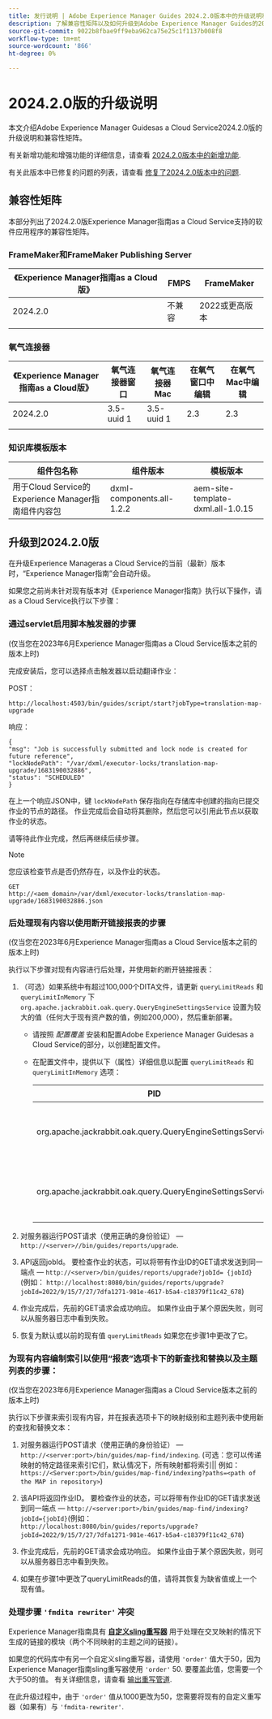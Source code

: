 ```yaml
---
title: 发行说明 | Adobe Experience Manager Guides 2024.2.0版本中的升级说明和修复的问题
description: 了解兼容性矩阵以及如何升级到Adobe Experience Manager Guides的2024.2.0版本as a Cloud Service。
source-git-commit: 9022b8fbae9ff9eba962ca75e25c1f1137b008f8
workflow-type: tm+mt
source-wordcount: '866'
ht-degree: 0%

---
```


# 2024.2.0版的升级说明

本文介绍Adobe Experience Manager Guidesas a Cloud Service2024.2.0版的升级说明和兼容性矩阵。

有关新增功能和增强功能的详细信息，请查看 [2024.2.0版本中的新增功能](whats-new-2024-2-0.md).

有关此版本中已修复的问题的列表，请查看 [修复了2024.2.0版本中的问题](fixed-issues-2024-2-0.md).


## 兼容性矩阵

本部分列出了2024.2.0版Experience Manager指南as a Cloud Service支持的软件应用程序的兼容性矩阵。

### FrameMaker和FrameMaker Publishing Server

| 《Experience Manager指南as a Cloud版》 | FMPS | FrameMaker |
| --- | --- | --- |
| 2024.2.0 | 不兼容 | 2022或更高版本 |
| | | |


### 氧气连接器

| 《Experience Manager指南as a Cloud版》 | 氧气连接器窗口 | 氧气连接器Mac | 在氧气窗口中编辑 | 在氧气Mac中编辑 |
| --- | --- | --- | --- | --- |
| 2024.2.0 | 3.5-uuid 1 | 3.5-uuid 1 | 2.3 | 2.3 |
|  |  |  |  |


### 知识库模板版本

| 组件包名称 | 组件版本 | 模板版本 |
|---|---|---|
| 用于Cloud Service的Experience Manager指南组件内容包 | dxml-components.all-1.2.2 | aem-site-template-dxml.all-1.0.15 |

## 升级到2024.2.0版

在升级Experience Manageras a Cloud Service的当前（最新）版本时，“Experience Manager指南”会自动升级。


如果您之前尚未针对现有版本对《Experience Manager指南》执行以下操作，请as a Cloud Service执行以下步骤：

### 通过servlet启用脚本触发器的步骤

(仅当您在2023年6月Experience Manager指南as a Cloud Service版本之前的版本上时)

完成安装后，您可以选择点击触发器以启动翻译作业：

POST：

```
http://localhost:4503/bin/guides/script/start?jobType=translation-map-upgrade
```

响应：

```
{
"msg": "Job is successfully submitted and lock node is created for future reference",
"lockNodePath": "/var/dxml/executor-locks/translation-map-upgrade/1683190032886",
"status": "SCHEDULED"
}
```

在上一个响应JSON中，键 `lockNodePath` 保存指向在存储库中创建的指向已提交作业的节点的路径。 作业完成后会自动将其删除，然后您可以引用此节点以获取作业的状态。

请等待此作业完成，然后再继续后续步骤。

>[!NOTE]
>
> 您应该检查节点是否仍然存在，以及作业的状态。

```
GET
http://<aem_domain>/var/dxml/executor-locks/translation-map-upgrade/1683190032886.json
```

### 后处理现有内容以使用断开链接报表的步骤

(仅当您在2023年6月Experience Manager指南as a Cloud Service版本之前的版本上时)

执行以下步骤对现有内容进行后处理，并使用新的断开链接报表：

1. （可选）如果系统中有超过100,000个DITA文件，请更新 `queryLimitReads` 和 `queryLimitInMemory` 下 `org.apache.jackrabbit.oak.query.QueryEngineSettingsService` 设置为较大的值（任何大于现有资产数的值，例如200,000），然后重新部署。

   - 请按照 *配置覆盖* 安装和配置Adobe Experience Manager Guidesas a Cloud Service的部分，以创建配置文件。
   - 在配置文件中，提供以下（属性）详细信息以配置 `queryLimitReads` 和 `queryLimitInMemory` 选项：

     | PID | 属性键 | 属性值 |
     |---|---|---|
     | org.apache.jackrabbit.oak.query.QueryEngineSettingsService | queryLimitRead | 值：200000默认值：100000 |
     | org.apache.jackrabbit.oak.query.QueryEngineSettingsService | queryLimitInMemory | 值：200000默认值：100000 |

1. 对服务器运行POST请求（使用正确的身份验证） —  `http://<server>//bin/guides/reports/upgrade`.

1. API返回jobId。 要检查作业的状态，可以将带有作业ID的GET请求发送到同一端点 —  `http://<server>/bin/guides/reports/upgrade?jobId= {jobId}`
(例如： `http://localhost:8080/bin/guides/reports/upgrade?jobId=2022/9/15/7/27/7dfa1271-981e-4617-b5a4-c18379f11c42_678`)

1. 作业完成后，先前的GET请求会成功响应。 如果作业由于某个原因失败，则可以从服务器日志中看到失败。

1. 恢复为默认或以前的现有值 `queryLimitReads` 如果您在步骤1中更改了它。

### 为现有内容编制索引以使用“报表”选项卡下的新查找和替换以及主题列表的步骤：

(仅当您在2023年6月Experience Manager指南as a Cloud Service版本之前的版本上时)

执行以下步骤来索引现有内容，并在报表选项卡下的映射级别和主题列表中使用新的查找和替换文本：

1. 对服务器运行POST请求（使用正确的身份验证） —  `http://<server:port>/bin/guides/map-find/indexing`. (可选：您可以传递映射的特定路径来索引它们，默认情况下，所有映射都将索引|| 例如： `https://<Server:port>/bin/guides/map-find/indexing?paths=<path of the MAP in repository>`)

1. 该API将返回作业ID。 要检查作业的状态，可以将带有作业ID的GET请求发送到同一端点 —  `http://<server:port>/bin/guides/map-find/indexing?jobId={jobId}`(例如： `http://localhost:8080/bin/guides/reports/upgrade?jobId=2022/9/15/7/27/7dfa1271-981e-4617-b5a4-c18379f11c42_678`)

1. 作业完成后，先前的GET请求会成功响应。 如果作业由于某个原因失败，则可以从服务器日志中看到失败。

1. 如果在步骤1中更改了queryLimitReads的值，请将其恢复为缺省值或上一个现有值。

### 处理步骤 `'fmdita rewriter'` 冲突

Experience Manager指南具有 [**自定义sling重写器**](../cs-install-guide/conf-output-generation.md#custom-rewriter) 用于处理在交叉映射的情况下生成的链接的模块（两个不同映射的主题之间的链接）。

如果您的代码库中有另一个自定义sling重写器，请使用 `'order'` 值大于50，因为Experience Manager指南sling重写器使用 `'order'` 50.  要覆盖此值，您需要一个大于50的值。 有关详细信息，请查看 [输出重写管道](https://sling.apache.org/documentation/bundles/output-rewriting-pipelines-org-apache-sling-rewriter.html).

在此升级过程中，由于 `'order'` 值从1000更改为50，您需要将现有的自定义重写器（如果有）与 `'fmdita-rewriter'`.



